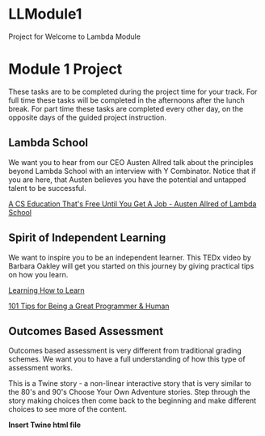 # LLModule1
Project for Welcome to Lambda Module

# Module 1 Project

These tasks are to be completed during the project time for your track. For full time these tasks will be completed in the afternoons after the lunch break. For part time these tasks are completed every other day, on the opposite days of the guided project instruction.
 

## Lambda School
We want you to hear from our CEO Austen Allred talk about the principles beyond Lambda School with an interview with Y Combinator. Notice that if you are here, that Austen believes you have the potential and untapped talent to be successful. 

[A CS Education That's Free Until You Get A Job - Austen Allred of Lambda School](https://www.youtube.com/watch?v=_yIAYZtdrfI)

## Spirit of Independent Learning
We want to inspire you to be an independent learner. This TEDx video by Barbara Oakley will get you started on this journey by giving practical tips on how you learn. 

[Learning How to Learn](https://www.youtube.com/watch?v=O96fE1E-rf8)

[101 Tips for Being a Great Programmer & Human](https://dev.to/emmawedekind/101-tips-for-being-a-great-programmer-human-36nl)


## Outcomes Based Assessment
Outcomes based assessment is very different from traditional grading schemes. We want you to have a full understanding of how this type of assessment works.

This is a Twine story -  a non-linear interactive story that is very similar to the 80's and 90's Choose Your Own Adventure stories. Step through the story making choices then come back to the beginning and make different choices to see more of the content. 

**Insert Twine html file**
